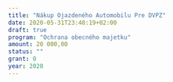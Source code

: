 ```yaml
---
title: "Nákup Ojazdeného Automobilu Pre DVPZ"
date: 2020-05-31T23:48:19+02:00
draft: true
program: "Ochrana obecného majetku"
amount: 20 000,00
status: ""
grant: 0
year: 2020
---
```


